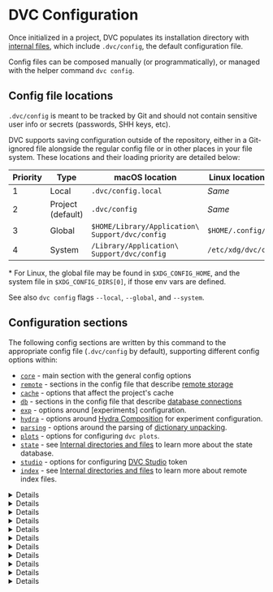 # DVC Configuration

Once initialized in a <abbr>project</abbr>, DVC populates its installation
directory with [internal files], which include `.dvc/config`, the default
configuration file.

Config files can be composed manually (or programmatically), or managed with the
helper command `dvc config`.

[internal files]: /doc/user-guide/project-structure/internal-files

## Config file locations

<admon type="warn">

`.dvc/config` is meant to be tracked by Git and should not contain sensitive
user info or secrets (passwords, SHH keys, etc).

</admon>

DVC supports saving configuration outside of the <abbr>repository</abbr>, either
in a Git-ignored file alongside the regular config file or in other places in
your file system. These locations and their loading priority are detailed below:

<!-- Avoids new lines in the Flag columns (below). -->
<style>
  #markdown-root td:first-child code {
    white-space: nowrap;
  }
</style>

| Priority | Type              | macOS location                                  | Linux location (typical\*) | Windows location                                          |
| -------- | ----------------- | ----------------------------------------------- | -------------------------- | --------------------------------------------------------- |
| 1        | Local             | `.dvc/config.local`                             | _Same_                     | _Same_                                                    |
| 2        | Project (default) | `.dvc/config`                                   | _Same_                     | _Same_                                                    |
| 3        | Global            | `$HOME/Library/Application\ Support/dvc/config` | `$HOME/.config/dvc/config` | `%LocalAppData%\iterative\dvc\config`                     |
| 4        | System            | `/Library/Application\ Support/dvc/config`      | `/etc/xdg/dvc/config`      | `%AllUsersProfile%\Application Data\iterative\dvc\config` |

<admon type="info">

\* For Linux, the global file may be found in `$XDG_CONFIG_HOME`, and the system
file in `$XDG_CONFIG_DIRS[0]`, if those env vars are defined.

</admon>

<admon type="tip">

See also `dvc config` flags `--local`, `--global`, and `--system`.

</admon>

## Configuration sections

The following config sections are written by this command to the appropriate
config file (`.dvc/config` by default), supporting different config options
within:

- [`core`](#core) - main section with the general config options
- [`remote`](#remote) - sections in the config file that describe [remote
  storage]
- [`cache`](#cache) - options that affect the project's <abbr>cache</abbr>
- [`db`](#db) - sections in the config file that describe [database connections]
- [`exp`](#exp) - options around [experiments] configuration.
- [`hydra`](#hydra) - options around [Hydra Composition] for experiment
  configuration.
- [`parsing`](#parsing) - options around the parsing of [dictionary unpacking].
- [`plots`](#plots) - options for configuring `dvc plots`.
- [`state`](#state) - see [Internal directories and files][internals] to learn
  more about the state database.
- [`studio`](#studio) - options for configuring
  [DVC Studio](https://studio.iterative.ai/) token
- [`index`](#index) - see [Internal directories and files][internals] to learn
  more about remote index files.

[remote storage]: /doc/user-guide/data-management/remote-storage
[hydra composition]: /doc/user-guide/experiment-management/hydra-composition
[database connections]: /doc/command-reference/import-db#database-connections
[dictionary unpacking]:
  /doc/user-guide/project-structure/dvcyaml-files#dictionary-unpacking
[internals]: /doc/user-guide/project-structure/internal-files
[dvc experiments]: /doc/user-guide/experiment-management

<details>

## core

- [`core.remote`](#remote) - name of the default remote storage

- `core.interactive` - whether to always ask for confirmation before reproducing
  each [stage](/doc/command-reference/run) in `dvc repro`. (Normally, this
  behavior requires using the `-i` option of that command.) Accepts values:
  `true` and `false`.

- `core.analytics` - used to turn off
  [anonymized usage statistics](/doc/user-guide/analytics). Accepts values
  `true` (default) and `false`.

- `core.checksum_jobs` - number of threads for computing file hashes. Accepts
  positive integers. The default value is `max(1, min(4, cpu_count() // 2))`.

- `core.hardlink_lock` - use hardlink file locks instead of the default ones,
  based on [`flock`](https://linux.die.net/man/2/flock) (i.e. project lock file
  `.dvc/lock`). Accepts values `true` and `false` (default). Useful when the DVC
  project is on a file system that doesn't properly support file locking (e.g.
  [NFS v3 and older](http://nfs.sourceforge.net/)).

- `core.no_scm` - tells DVC to not expect or integrate with Git (even if the
  <abbr>project</abbr> is initialized inside a Git repo). Accepts values `true`
  and `false` (default). Set with the `--no-scm` option of `dvc init`
  ([more details](/doc/command-reference/init#initializing-dvc-without-git)).

- `core.check_update` - disable/enable DVC's automatic update checks, which
  notify the user when a new version is available. Accepts values `true`
  (default) and `false`.

- `core.autostage` - if enabled, DVC will automatically stage (`git add`)
  <abbr>DVC files</abbr> created or modified by DVC commands. The files will not
  be committed. Accepts values `true` and `false` (default).

- `core.site_cache_dir` - specify a custom location for misc temporary files.
  Read more
  [here](/doc/user-guide/project-structure/internal-files#site-cache-dir).

</details>

<details>

## remote

Unlike most other sections, configuration files may have more than one
`'remote'`. All of them require a unique `"name"` and a `url` value. They can
also specify `jobs`, `verify`, and many platform-specific key/value pairs like
`port` and `password`.

<admon icon="book">

See [Remote Storage Configuration] for more details.

[remote storage configuration]:
  /doc/user-guide/data-management/remote-storage#configuration

</admon>

For example, the following config file defines a `temp` remote in the local file
system (located in `/tmp/dvcstore`), and marked as default (via [`core`](#core)
section):

```ini
['remote "temp"']
    url = /tmp/dvcstore
[core]
    remote = temp
```

</details>

<details>

## cache

- `cache.dir` - set/unset cache directory location. A correct value is either an
  absolute path, or a path **relative to the config file location**. The default
  value is `cache`, that resolves to `.dvc/cache` (relative to the project
  config file location).

  <admon type="tip">

  See also the helper command `dvc cache dir` to intuitively set this config
  option, properly transforming paths relative to the current working directory
  into paths relative to the config file location.

  </admon>

- `cache.type` - link type that DVC should use to link data files from cache to
  the workspace. Possible values: `reflink`, `symlink`, `hardlink`, `copy` or an
  ordered combination of those, separated by commas e.g:
  `reflink,hardlink,copy`. Default: `reflink,copy`

  <admon type="info">

  There are pros and cons to different link types. Refer to [File link types]
  for a full explanation of each one.

  </admon>

  If you set `cache.type` to `hardlink` or `symlink`, manually modifying tracked
  data files in the workspace would corrupt the cache. To prevent this, DVC
  automatically protects those kinds of links (making them read-only). Use
  `dvc unprotect` to be able to modify them safely.

  To apply changes to this config option in the workspace, restore all file
  links/copies from cache with `dvc checkout --relink`.

- `cache.slow_link_warning` - used to turn off the warnings about having a slow
  cache link type. These warnings are thrown by `dvc pull` and `dvc checkout`
  when linking files takes longer than usual, to remind them that there are
  faster cache link types available than the defaults (`reflink,copy` – see
  `cache.type`). Accepts values `true` and `false`.

  <admon type="info">

  These warnings are automatically turned off when `cache.type` is manually set.

  </admon>

- `cache.shared` - permissions for newly created or downloaded cache files and
  directories. The only accepted value right now is `group`, which makes DVC use
  `444` (r--r--r--) for files and `775` (rwxrwxr-x) for directories. This is
  useful when [sharing a cache] among projects. The default permissions for
  cache files is system dependent. In Linux and macOS for example, they're
  determined using [`os.umask`].

[file link types]:
  /doc/user-guide/large-dataset-optimization#file-link-types-for-the-dvc-cache
[sharing a cache]: /doc/user-guide/how-to/share-a-dvc-cache
[`os.umask`]: https://docs.python.org/3/library/os.html#os.umask

</details>

<details>

## db

Similar to `remote`, configuration files may have more than one `'db'`. All of
them require a unique `"name"` and a `url` value which is a connection string to
connect to the database. They can also specify `username` and `password`
options, which is used to combine with provided `url`, which is what is passed
to the appropriate database drivers to connect to the database.

<admon type="warn">

Set `password` to a Git-ignored local config file (`.dvc/config.local`) so that
no secrets are leaked through Git.

</admon>

As an example, the following config file defines a `pgsql` database connection
to connect to the `dbname` database as a user `user` hosted at `host` url. The
`postgresql://` defines a driver to be used to connect to that database.

```ini
['db "pgsql"']
  url = "postgresql://user@host/dbname
```

The name, `pgsql` for example, can be used to specify what database to connect
to, in commands like `import-db`.

</details>

<details>

## exp

Sets the defaults for <abbr>experiment</abbr> configuration.

- `exp.auto_push` - [push experiment] automatically to the git, default to
  `false`. remote after `dvc exp run` and `dvc exp save`.
- `exp.git_remote` - git remote to [push experiment] to, default to `origin`.

[push experiment]: /doc/user-guide/experiment-management/sharing-experiments

</details>

<details>

## hydra

Sets the defaults for <abbr>experiment</abbr> configuration via [Hydra
Composition].

- `hydra.enabled` - enables Hydra [config composition].
- `hydra.config_dir` - location of the directory containing Hydra [config
  groups]. Defaults to `conf`.
- `hydra.config_name` - the name of the file containing the Hydra [defaults
  list] (located inside `hydra.config_dir`). Defaults to `config.yaml`.
- `hydra.plugins_path` - location of the parent directory of `hydra_plugins`,
  where Hydra will automatically discover [plugins]. Defaults to the root of the
  DVC repository.

[config composition]:
  https://hydra.cc/docs/tutorials/basic/your_first_app/composition/
[config groups]:
  https://hydra.cc/docs/tutorials/basic/your_first_app/config_groups/
[defaults list]: https://hydra.cc/docs/tutorials/basic/your_first_app/defaults/
[plugins]:
  https://hydra.cc/docs/advanced/plugins/develop/#automatic-plugin-discovery-process

</details>

<details>

## parsing

- `parsing.bool` - Controls the templating syntax for boolean values when used
  in [dictionary unpacking].

  Valid values are `"store_true"` (default) and `"boolean_optional"`, named
  after [Python `argparse` actions].

  Given the following `params.yaml`:

  ```yaml
  dict:
    bool-true: true
    bool-false: false
  ```

  And corresponding `dvc.yaml`:

  ```yaml
  stages:
    foo:
      cmd: python foo.py ${dict}
  ```

  When using `store_true`, `cmd` will be:

  ```shell
  python foo.py --bool-true
  ```

  Whereas when using `boolean_optional`, `cmd` will be:

  ```shell
  python foo.py --bool-true --no-bool-false
  ```

- `parsing.list` - Controls the templating syntax for list values when used in
  [dictionary unpacking].

  Valid values are `"nargs"` (default) and `"append"`, named after [Python
  `argparse` actions].

  Given the following `params.yaml`:

  ```yaml
  dict:
    list: [1, 2, 'foo']
  ```

  And corresponding `dvc.yaml`:

  ```yaml
  stages:
    foo:
      cmd: python foo.py ${dict}
  ```

  When using `nargs`, `cmd` will be:

  ```shell
  python foo.py --list 1 2 'foo'
  ```

  Whereas when using `append`, `cmd` will be:

  ```shell
  python foo.py --list 1 --list 2 --list 'foo'
  ```

[python `argparse` actions]:
  https://docs.python.org/3/library/argparse.html#action

</details>

<details>

## plots

- `plots.auto_open` - if `true`, DVC will automatically open the HTML file
  generated by `dvc plots` commands in a browser. `false` by default

- `plots.html_template` - sets a
  [custom HTML template](/doc/command-reference/plots/show#custom-html-templates)
  for `dvc plots`. Accepts a path relative to the `.dvc/` folder.

- `plots.out_dir` - changes the default value for `dvc plots show --out` and
  `dvc plots diff --out`. The original default value is `dvc_plots`.

</details>

<details>

## state

<admon type="warn">

This section is obsolete since DVC 2.48.0. Modifying these config options will
have no effect.

</admon>

- `state.row_limit` - maximum number of entries in state databases. This affects
  the physical size of the state files, as well as the performance of certain
  DVC operations. The default is 10,000,000 rows. The bigger the limit, the
  longer the file hash history that DVC can keep, for example.

- `state.row_cleanup_quota` - percentage of the state database to be deleted
  when it reaches the `state.row_limit`. The default quota is 50%. DVC removes
  the oldest entries (created when `dvc status` is used, for example).

- `state.dir` - specify a custom location for the state databases (`links/` and
  `md5/` directories), by default in `.dvc/tmp`. This may be necessary when
  using DVC on NFS or other mounted volumes where SQLite encounters file
  permission errors.

</details>

<details>

## studio

- `studio.token` - DVC Studio access token to use. When this is set, DVC uses
  this to share [live experiments] and notify Studio about [pushed experiments].
  For security reasons, we advise setting token to either a local or a global
  config. This can also be specified through `DVC_STUDIO_TOKEN` environment
  variable, which will override any value in `studio.token`.

  [Get the token](https://studio.iterative.ai/user/_/profile?section=accessToken)
  or check
  [this guide on how to create an access token](/doc/studio/user-guide/experiments/live-metrics-and-plots#set-up-an-access-token).

- `studio.offline` - Disables sharing [live experiments] even if `studio.token`
  is set or the token has been specified in `DVC_STUDIO_TOKEN`. Offline mode can
  also be specified through `DVC_STUDIO_OFFLINE` environment variable, which
  will override any value in `studio.offline`. Accepts values `true` and
  `false`.

- `studio.url` - URL of Studio to use (in case of self-hosted DVC Studio
  instance). This can also be specified through `DVC_STUDIO_URL` environment
  variable, which will override any value in `studio.url`. If not set,
  `https://studio.iterative.ai` is used.

- `studio.repo_url` - URL of Git remote associated with the DVC Studio project.
  This can also be specified through `DVC_STUDIO_REPO_URL` environment variable,
  which will override any value in `studio.repo_url`. If not set, the URL is set
  to the [upstream remote] or, failing that, the `origin` remote.

[live experiments]:
  /docs/studio/user-guide/projects-and-experiments/live-metrics-and-plots
[pushed experiments]: /docs/user-guide/experiment-management/sharing-experiments
[upstream remote]: https://git-scm.com/book/en/v2/Git-Branching-Remote-Branches

</details>

<details>

## index

<admon type="warn">

This section is obsolete since DVC 2.48.0. Modifying these config options will
have no effect.

</admon>

- `index.dir` - specify a custom location for the directory where remote index
  files will be stored, by default in `.dvc/tmp/index`. This may be necessary
  when using DVC on NFS or other mounted volumes.

</details>
